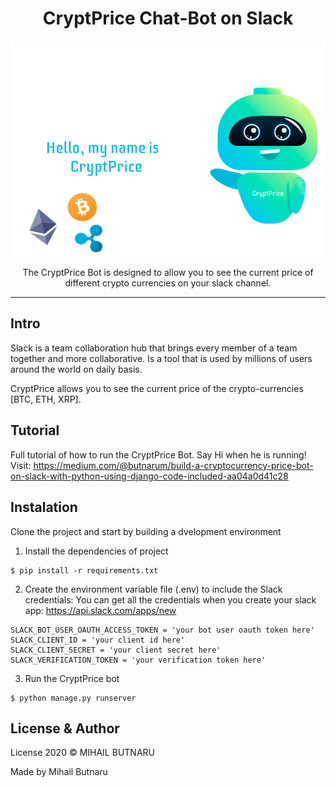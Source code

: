 <div align="center">
<h1> CryptPrice Chat-Bot on Slack</h1>

![CryptPrce Chat Bot](https://github.com/MihailButnaru/cryptprice/blob/develop/images/cryptprice_bot.png)

<p1>The CryptPrice Bot is designed to allow you to see the current price
of different crypto currencies on your slack channel.</p1>
</div>
<hr/>


## Intro
Slack is a team collaboration hub that brings every member of a team
together and more collaborative. Is a tool that is used by millions of
users around the world on daily basis.

CryptPrice allows you to see the current price of the crypto-currencies [BTC, ETH, XRP].

## Tutorial
Full tutorial of how to run the CryptPrice Bot. Say Hi when he is running!
Visit: https://medium.com/@butnarum/build-a-cryptocurrency-price-bot-on-slack-with-python-using-django-code-included-aa04a0d41c28


## Instalation
Clone the project and start by building a dvelopment environment
1. Install the dependencies of project
```
$ pip install -r requirements.txt
```
2. Create the environment variable file (.env) to include
the Slack credentials:
You can get all the credentials when you create your slack app: https://api.slack.com/apps/new
```
SLACK_BOT_USER_OAUTH_ACCESS_TOKEN = 'your bot user oauth token here'
SLACK_CLIENT_ID = 'your client id here'
SLACK_CLIENT_SECRET = 'your client secret here'
SLACK_VERIFICATION_TOKEN = 'your verification token here'
```
3. Run the CryptPrice bot
```
$ python manage.py runserver
```

## License & Author
License 2020 © MIHAIL BUTNARU

Made by Mihail Butnaru
